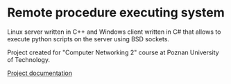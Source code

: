 # Remote procedure executing system

Linux server written in C++ and Windows client written in C# that allows to execute python scripts on the server using BSD sockets.

Project created for "Computer Networking 2" course at Poznan University of Technology.

[Project documentation](./doc/sprawozdanie.md)